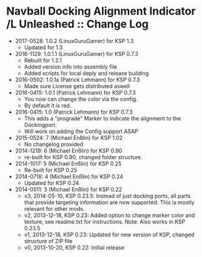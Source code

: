 # Navball Docking Alignment Indicator /L Unleashed :: Change Log

* 2017-0528: 1.0.2 (LinuxGuruGamer) for KSP 1.3
	+ Updated for 1.3
* 2016-1129: 1.0.1.1 (LinuxGuruGamer) for KSP 0.7.3
	+ Rebuilt for 1.2.1
	+ Added version info into assembly file
	+ Added scripts for local deply and release building
* 2016-0502: 1.0.1a (Patrick Lehmann) for KSP 0.7.3
	+ Made sure License gets distributed aswell
* 2016-0415: 1.0.1 (Patrick Lehmann) for KSP 0.7.3
	+ You now can change the color via the config.
	+ By default it is red.
* 2016-0415: 1.0 (Patrick Lehmann) for KSP 0.7.3
	+ This adds a "prograde" Marker to indicate the alignment to the Dockingport.
	+ Will work on adding the Config support ASAP
* 2015-0524: 7 (Michael Enßlin) for KSP 1.02
	+ No changelog provided
* 2014-1219: 6 (Michael Enßlin) for KSP 0.90
	+ re-built for KSP 0.90, changed folder structure.
* 2014-1017: 5 (Michael Enßlin) for KSP 0.25
	+ Re-built for KSP 0.25
* 2014-0718: 4 (Michael Enßlin) for KSP 0.24
	+ Updated for KSP 0.24
* 2014-0511: 3 (Michael Enßlin) for KSP 0.22
	+ v3, 2014-05-10, KSP 0.23.5: Instead of just docking ports, all parts that provide targeting information are now supported. This is mostly relevant for other mods.
	+ v2, 2013-12-18, KSP 0.23: Added option to change marker color and texture, see readme.txt for instructions. Note: Also works in KSP 0.23.5
	+ v1, 2013-12-18, KSP 0.23: Updated for new version of KSP, changed structure of ZIP file
	+ v0, 2013-10-20, KSP 0.22: Initial release
